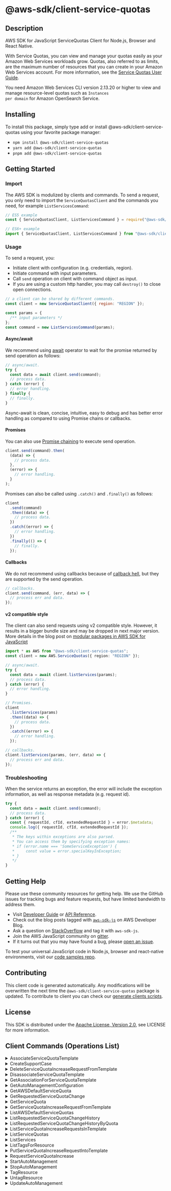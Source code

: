 <!-- generated file, do not edit directly -->

# @aws-sdk/client-service-quotas

## Description

AWS SDK for JavaScript ServiceQuotas Client for Node.js, Browser and React Native.

<p>With Service Quotas, you can view and manage your quotas easily as your Amazon Web Services workloads grow.
Quotas, also referred to as limits, are the maximum number of resources that you can
create in your Amazon Web Services account. For more information, see the <a href="https://docs.aws.amazon.com/servicequotas/latest/userguide/">Service Quotas User Guide</a>.</p>
<p>You need Amazon Web Services CLI version 2.13.20 or higher to view and manage resource-level quotas such as <code>Instances
per domain</code> for Amazon OpenSearch Service.</p>

## Installing

To install this package, simply type add or install @aws-sdk/client-service-quotas
using your favorite package manager:

- `npm install @aws-sdk/client-service-quotas`
- `yarn add @aws-sdk/client-service-quotas`
- `pnpm add @aws-sdk/client-service-quotas`

## Getting Started

### Import

The AWS SDK is modulized by clients and commands.
To send a request, you only need to import the `ServiceQuotasClient` and
the commands you need, for example `ListServicesCommand`:

```js
// ES5 example
const { ServiceQuotasClient, ListServicesCommand } = require("@aws-sdk/client-service-quotas");
```

```ts
// ES6+ example
import { ServiceQuotasClient, ListServicesCommand } from "@aws-sdk/client-service-quotas";
```

### Usage

To send a request, you:

- Initiate client with configuration (e.g. credentials, region).
- Initiate command with input parameters.
- Call `send` operation on client with command object as input.
- If you are using a custom http handler, you may call `destroy()` to close open connections.

```js
// a client can be shared by different commands.
const client = new ServiceQuotasClient({ region: "REGION" });

const params = {
  /** input parameters */
};
const command = new ListServicesCommand(params);
```

#### Async/await

We recommend using [await](https://developer.mozilla.org/en-US/docs/Web/JavaScript/Reference/Operators/await)
operator to wait for the promise returned by send operation as follows:

```js
// async/await.
try {
  const data = await client.send(command);
  // process data.
} catch (error) {
  // error handling.
} finally {
  // finally.
}
```

Async-await is clean, concise, intuitive, easy to debug and has better error handling
as compared to using Promise chains or callbacks.

#### Promises

You can also use [Promise chaining](https://developer.mozilla.org/en-US/docs/Web/JavaScript/Guide/Using_promises#chaining)
to execute send operation.

```js
client.send(command).then(
  (data) => {
    // process data.
  },
  (error) => {
    // error handling.
  }
);
```

Promises can also be called using `.catch()` and `.finally()` as follows:

```js
client
  .send(command)
  .then((data) => {
    // process data.
  })
  .catch((error) => {
    // error handling.
  })
  .finally(() => {
    // finally.
  });
```

#### Callbacks

We do not recommend using callbacks because of [callback hell](http://callbackhell.com/),
but they are supported by the send operation.

```js
// callbacks.
client.send(command, (err, data) => {
  // process err and data.
});
```

#### v2 compatible style

The client can also send requests using v2 compatible style.
However, it results in a bigger bundle size and may be dropped in next major version. More details in the blog post
on [modular packages in AWS SDK for JavaScript](https://aws.amazon.com/blogs/developer/modular-packages-in-aws-sdk-for-javascript/)

```ts
import * as AWS from "@aws-sdk/client-service-quotas";
const client = new AWS.ServiceQuotas({ region: "REGION" });

// async/await.
try {
  const data = await client.listServices(params);
  // process data.
} catch (error) {
  // error handling.
}

// Promises.
client
  .listServices(params)
  .then((data) => {
    // process data.
  })
  .catch((error) => {
    // error handling.
  });

// callbacks.
client.listServices(params, (err, data) => {
  // process err and data.
});
```

### Troubleshooting

When the service returns an exception, the error will include the exception information,
as well as response metadata (e.g. request id).

```js
try {
  const data = await client.send(command);
  // process data.
} catch (error) {
  const { requestId, cfId, extendedRequestId } = error.$metadata;
  console.log({ requestId, cfId, extendedRequestId });
  /**
   * The keys within exceptions are also parsed.
   * You can access them by specifying exception names:
   * if (error.name === 'SomeServiceException') {
   *     const value = error.specialKeyInException;
   * }
   */
}
```

## Getting Help

Please use these community resources for getting help.
We use the GitHub issues for tracking bugs and feature requests, but have limited bandwidth to address them.

- Visit [Developer Guide](https://docs.aws.amazon.com/sdk-for-javascript/v3/developer-guide/welcome.html)
  or [API Reference](https://docs.aws.amazon.com/AWSJavaScriptSDK/v3/latest/index.html).
- Check out the blog posts tagged with [`aws-sdk-js`](https://aws.amazon.com/blogs/developer/tag/aws-sdk-js/)
  on AWS Developer Blog.
- Ask a question on [StackOverflow](https://stackoverflow.com/questions/tagged/aws-sdk-js) and tag it with `aws-sdk-js`.
- Join the AWS JavaScript community on [gitter](https://gitter.im/aws/aws-sdk-js-v3).
- If it turns out that you may have found a bug, please [open an issue](https://github.com/aws/aws-sdk-js-v3/issues/new/choose).

To test your universal JavaScript code in Node.js, browser and react-native environments,
visit our [code samples repo](https://github.com/aws-samples/aws-sdk-js-tests).

## Contributing

This client code is generated automatically. Any modifications will be overwritten the next time the `@aws-sdk/client-service-quotas` package is updated.
To contribute to client you can check our [generate clients scripts](https://github.com/aws/aws-sdk-js-v3/tree/main/scripts/generate-clients).

## License

This SDK is distributed under the
[Apache License, Version 2.0](http://www.apache.org/licenses/LICENSE-2.0),
see LICENSE for more information.

## Client Commands (Operations List)

<details>
<summary>
AssociateServiceQuotaTemplate
</summary>

[Command API Reference](https://docs.aws.amazon.com/AWSJavaScriptSDK/v3/latest/client/service-quotas/command/AssociateServiceQuotaTemplateCommand/) / [Input](https://docs.aws.amazon.com/AWSJavaScriptSDK/v3/latest/Package/-aws-sdk-client-service-quotas/Interface/AssociateServiceQuotaTemplateCommandInput/) / [Output](https://docs.aws.amazon.com/AWSJavaScriptSDK/v3/latest/Package/-aws-sdk-client-service-quotas/Interface/AssociateServiceQuotaTemplateCommandOutput/)

</details>
<details>
<summary>
CreateSupportCase
</summary>

[Command API Reference](https://docs.aws.amazon.com/AWSJavaScriptSDK/v3/latest/client/service-quotas/command/CreateSupportCaseCommand/) / [Input](https://docs.aws.amazon.com/AWSJavaScriptSDK/v3/latest/Package/-aws-sdk-client-service-quotas/Interface/CreateSupportCaseCommandInput/) / [Output](https://docs.aws.amazon.com/AWSJavaScriptSDK/v3/latest/Package/-aws-sdk-client-service-quotas/Interface/CreateSupportCaseCommandOutput/)

</details>
<details>
<summary>
DeleteServiceQuotaIncreaseRequestFromTemplate
</summary>

[Command API Reference](https://docs.aws.amazon.com/AWSJavaScriptSDK/v3/latest/client/service-quotas/command/DeleteServiceQuotaIncreaseRequestFromTemplateCommand/) / [Input](https://docs.aws.amazon.com/AWSJavaScriptSDK/v3/latest/Package/-aws-sdk-client-service-quotas/Interface/DeleteServiceQuotaIncreaseRequestFromTemplateCommandInput/) / [Output](https://docs.aws.amazon.com/AWSJavaScriptSDK/v3/latest/Package/-aws-sdk-client-service-quotas/Interface/DeleteServiceQuotaIncreaseRequestFromTemplateCommandOutput/)

</details>
<details>
<summary>
DisassociateServiceQuotaTemplate
</summary>

[Command API Reference](https://docs.aws.amazon.com/AWSJavaScriptSDK/v3/latest/client/service-quotas/command/DisassociateServiceQuotaTemplateCommand/) / [Input](https://docs.aws.amazon.com/AWSJavaScriptSDK/v3/latest/Package/-aws-sdk-client-service-quotas/Interface/DisassociateServiceQuotaTemplateCommandInput/) / [Output](https://docs.aws.amazon.com/AWSJavaScriptSDK/v3/latest/Package/-aws-sdk-client-service-quotas/Interface/DisassociateServiceQuotaTemplateCommandOutput/)

</details>
<details>
<summary>
GetAssociationForServiceQuotaTemplate
</summary>

[Command API Reference](https://docs.aws.amazon.com/AWSJavaScriptSDK/v3/latest/client/service-quotas/command/GetAssociationForServiceQuotaTemplateCommand/) / [Input](https://docs.aws.amazon.com/AWSJavaScriptSDK/v3/latest/Package/-aws-sdk-client-service-quotas/Interface/GetAssociationForServiceQuotaTemplateCommandInput/) / [Output](https://docs.aws.amazon.com/AWSJavaScriptSDK/v3/latest/Package/-aws-sdk-client-service-quotas/Interface/GetAssociationForServiceQuotaTemplateCommandOutput/)

</details>
<details>
<summary>
GetAutoManagementConfiguration
</summary>

[Command API Reference](https://docs.aws.amazon.com/AWSJavaScriptSDK/v3/latest/client/service-quotas/command/GetAutoManagementConfigurationCommand/) / [Input](https://docs.aws.amazon.com/AWSJavaScriptSDK/v3/latest/Package/-aws-sdk-client-service-quotas/Interface/GetAutoManagementConfigurationCommandInput/) / [Output](https://docs.aws.amazon.com/AWSJavaScriptSDK/v3/latest/Package/-aws-sdk-client-service-quotas/Interface/GetAutoManagementConfigurationCommandOutput/)

</details>
<details>
<summary>
GetAWSDefaultServiceQuota
</summary>

[Command API Reference](https://docs.aws.amazon.com/AWSJavaScriptSDK/v3/latest/client/service-quotas/command/GetAWSDefaultServiceQuotaCommand/) / [Input](https://docs.aws.amazon.com/AWSJavaScriptSDK/v3/latest/Package/-aws-sdk-client-service-quotas/Interface/GetAWSDefaultServiceQuotaCommandInput/) / [Output](https://docs.aws.amazon.com/AWSJavaScriptSDK/v3/latest/Package/-aws-sdk-client-service-quotas/Interface/GetAWSDefaultServiceQuotaCommandOutput/)

</details>
<details>
<summary>
GetRequestedServiceQuotaChange
</summary>

[Command API Reference](https://docs.aws.amazon.com/AWSJavaScriptSDK/v3/latest/client/service-quotas/command/GetRequestedServiceQuotaChangeCommand/) / [Input](https://docs.aws.amazon.com/AWSJavaScriptSDK/v3/latest/Package/-aws-sdk-client-service-quotas/Interface/GetRequestedServiceQuotaChangeCommandInput/) / [Output](https://docs.aws.amazon.com/AWSJavaScriptSDK/v3/latest/Package/-aws-sdk-client-service-quotas/Interface/GetRequestedServiceQuotaChangeCommandOutput/)

</details>
<details>
<summary>
GetServiceQuota
</summary>

[Command API Reference](https://docs.aws.amazon.com/AWSJavaScriptSDK/v3/latest/client/service-quotas/command/GetServiceQuotaCommand/) / [Input](https://docs.aws.amazon.com/AWSJavaScriptSDK/v3/latest/Package/-aws-sdk-client-service-quotas/Interface/GetServiceQuotaCommandInput/) / [Output](https://docs.aws.amazon.com/AWSJavaScriptSDK/v3/latest/Package/-aws-sdk-client-service-quotas/Interface/GetServiceQuotaCommandOutput/)

</details>
<details>
<summary>
GetServiceQuotaIncreaseRequestFromTemplate
</summary>

[Command API Reference](https://docs.aws.amazon.com/AWSJavaScriptSDK/v3/latest/client/service-quotas/command/GetServiceQuotaIncreaseRequestFromTemplateCommand/) / [Input](https://docs.aws.amazon.com/AWSJavaScriptSDK/v3/latest/Package/-aws-sdk-client-service-quotas/Interface/GetServiceQuotaIncreaseRequestFromTemplateCommandInput/) / [Output](https://docs.aws.amazon.com/AWSJavaScriptSDK/v3/latest/Package/-aws-sdk-client-service-quotas/Interface/GetServiceQuotaIncreaseRequestFromTemplateCommandOutput/)

</details>
<details>
<summary>
ListAWSDefaultServiceQuotas
</summary>

[Command API Reference](https://docs.aws.amazon.com/AWSJavaScriptSDK/v3/latest/client/service-quotas/command/ListAWSDefaultServiceQuotasCommand/) / [Input](https://docs.aws.amazon.com/AWSJavaScriptSDK/v3/latest/Package/-aws-sdk-client-service-quotas/Interface/ListAWSDefaultServiceQuotasCommandInput/) / [Output](https://docs.aws.amazon.com/AWSJavaScriptSDK/v3/latest/Package/-aws-sdk-client-service-quotas/Interface/ListAWSDefaultServiceQuotasCommandOutput/)

</details>
<details>
<summary>
ListRequestedServiceQuotaChangeHistory
</summary>

[Command API Reference](https://docs.aws.amazon.com/AWSJavaScriptSDK/v3/latest/client/service-quotas/command/ListRequestedServiceQuotaChangeHistoryCommand/) / [Input](https://docs.aws.amazon.com/AWSJavaScriptSDK/v3/latest/Package/-aws-sdk-client-service-quotas/Interface/ListRequestedServiceQuotaChangeHistoryCommandInput/) / [Output](https://docs.aws.amazon.com/AWSJavaScriptSDK/v3/latest/Package/-aws-sdk-client-service-quotas/Interface/ListRequestedServiceQuotaChangeHistoryCommandOutput/)

</details>
<details>
<summary>
ListRequestedServiceQuotaChangeHistoryByQuota
</summary>

[Command API Reference](https://docs.aws.amazon.com/AWSJavaScriptSDK/v3/latest/client/service-quotas/command/ListRequestedServiceQuotaChangeHistoryByQuotaCommand/) / [Input](https://docs.aws.amazon.com/AWSJavaScriptSDK/v3/latest/Package/-aws-sdk-client-service-quotas/Interface/ListRequestedServiceQuotaChangeHistoryByQuotaCommandInput/) / [Output](https://docs.aws.amazon.com/AWSJavaScriptSDK/v3/latest/Package/-aws-sdk-client-service-quotas/Interface/ListRequestedServiceQuotaChangeHistoryByQuotaCommandOutput/)

</details>
<details>
<summary>
ListServiceQuotaIncreaseRequestsInTemplate
</summary>

[Command API Reference](https://docs.aws.amazon.com/AWSJavaScriptSDK/v3/latest/client/service-quotas/command/ListServiceQuotaIncreaseRequestsInTemplateCommand/) / [Input](https://docs.aws.amazon.com/AWSJavaScriptSDK/v3/latest/Package/-aws-sdk-client-service-quotas/Interface/ListServiceQuotaIncreaseRequestsInTemplateCommandInput/) / [Output](https://docs.aws.amazon.com/AWSJavaScriptSDK/v3/latest/Package/-aws-sdk-client-service-quotas/Interface/ListServiceQuotaIncreaseRequestsInTemplateCommandOutput/)

</details>
<details>
<summary>
ListServiceQuotas
</summary>

[Command API Reference](https://docs.aws.amazon.com/AWSJavaScriptSDK/v3/latest/client/service-quotas/command/ListServiceQuotasCommand/) / [Input](https://docs.aws.amazon.com/AWSJavaScriptSDK/v3/latest/Package/-aws-sdk-client-service-quotas/Interface/ListServiceQuotasCommandInput/) / [Output](https://docs.aws.amazon.com/AWSJavaScriptSDK/v3/latest/Package/-aws-sdk-client-service-quotas/Interface/ListServiceQuotasCommandOutput/)

</details>
<details>
<summary>
ListServices
</summary>

[Command API Reference](https://docs.aws.amazon.com/AWSJavaScriptSDK/v3/latest/client/service-quotas/command/ListServicesCommand/) / [Input](https://docs.aws.amazon.com/AWSJavaScriptSDK/v3/latest/Package/-aws-sdk-client-service-quotas/Interface/ListServicesCommandInput/) / [Output](https://docs.aws.amazon.com/AWSJavaScriptSDK/v3/latest/Package/-aws-sdk-client-service-quotas/Interface/ListServicesCommandOutput/)

</details>
<details>
<summary>
ListTagsForResource
</summary>

[Command API Reference](https://docs.aws.amazon.com/AWSJavaScriptSDK/v3/latest/client/service-quotas/command/ListTagsForResourceCommand/) / [Input](https://docs.aws.amazon.com/AWSJavaScriptSDK/v3/latest/Package/-aws-sdk-client-service-quotas/Interface/ListTagsForResourceCommandInput/) / [Output](https://docs.aws.amazon.com/AWSJavaScriptSDK/v3/latest/Package/-aws-sdk-client-service-quotas/Interface/ListTagsForResourceCommandOutput/)

</details>
<details>
<summary>
PutServiceQuotaIncreaseRequestIntoTemplate
</summary>

[Command API Reference](https://docs.aws.amazon.com/AWSJavaScriptSDK/v3/latest/client/service-quotas/command/PutServiceQuotaIncreaseRequestIntoTemplateCommand/) / [Input](https://docs.aws.amazon.com/AWSJavaScriptSDK/v3/latest/Package/-aws-sdk-client-service-quotas/Interface/PutServiceQuotaIncreaseRequestIntoTemplateCommandInput/) / [Output](https://docs.aws.amazon.com/AWSJavaScriptSDK/v3/latest/Package/-aws-sdk-client-service-quotas/Interface/PutServiceQuotaIncreaseRequestIntoTemplateCommandOutput/)

</details>
<details>
<summary>
RequestServiceQuotaIncrease
</summary>

[Command API Reference](https://docs.aws.amazon.com/AWSJavaScriptSDK/v3/latest/client/service-quotas/command/RequestServiceQuotaIncreaseCommand/) / [Input](https://docs.aws.amazon.com/AWSJavaScriptSDK/v3/latest/Package/-aws-sdk-client-service-quotas/Interface/RequestServiceQuotaIncreaseCommandInput/) / [Output](https://docs.aws.amazon.com/AWSJavaScriptSDK/v3/latest/Package/-aws-sdk-client-service-quotas/Interface/RequestServiceQuotaIncreaseCommandOutput/)

</details>
<details>
<summary>
StartAutoManagement
</summary>

[Command API Reference](https://docs.aws.amazon.com/AWSJavaScriptSDK/v3/latest/client/service-quotas/command/StartAutoManagementCommand/) / [Input](https://docs.aws.amazon.com/AWSJavaScriptSDK/v3/latest/Package/-aws-sdk-client-service-quotas/Interface/StartAutoManagementCommandInput/) / [Output](https://docs.aws.amazon.com/AWSJavaScriptSDK/v3/latest/Package/-aws-sdk-client-service-quotas/Interface/StartAutoManagementCommandOutput/)

</details>
<details>
<summary>
StopAutoManagement
</summary>

[Command API Reference](https://docs.aws.amazon.com/AWSJavaScriptSDK/v3/latest/client/service-quotas/command/StopAutoManagementCommand/) / [Input](https://docs.aws.amazon.com/AWSJavaScriptSDK/v3/latest/Package/-aws-sdk-client-service-quotas/Interface/StopAutoManagementCommandInput/) / [Output](https://docs.aws.amazon.com/AWSJavaScriptSDK/v3/latest/Package/-aws-sdk-client-service-quotas/Interface/StopAutoManagementCommandOutput/)

</details>
<details>
<summary>
TagResource
</summary>

[Command API Reference](https://docs.aws.amazon.com/AWSJavaScriptSDK/v3/latest/client/service-quotas/command/TagResourceCommand/) / [Input](https://docs.aws.amazon.com/AWSJavaScriptSDK/v3/latest/Package/-aws-sdk-client-service-quotas/Interface/TagResourceCommandInput/) / [Output](https://docs.aws.amazon.com/AWSJavaScriptSDK/v3/latest/Package/-aws-sdk-client-service-quotas/Interface/TagResourceCommandOutput/)

</details>
<details>
<summary>
UntagResource
</summary>

[Command API Reference](https://docs.aws.amazon.com/AWSJavaScriptSDK/v3/latest/client/service-quotas/command/UntagResourceCommand/) / [Input](https://docs.aws.amazon.com/AWSJavaScriptSDK/v3/latest/Package/-aws-sdk-client-service-quotas/Interface/UntagResourceCommandInput/) / [Output](https://docs.aws.amazon.com/AWSJavaScriptSDK/v3/latest/Package/-aws-sdk-client-service-quotas/Interface/UntagResourceCommandOutput/)

</details>
<details>
<summary>
UpdateAutoManagement
</summary>

[Command API Reference](https://docs.aws.amazon.com/AWSJavaScriptSDK/v3/latest/client/service-quotas/command/UpdateAutoManagementCommand/) / [Input](https://docs.aws.amazon.com/AWSJavaScriptSDK/v3/latest/Package/-aws-sdk-client-service-quotas/Interface/UpdateAutoManagementCommandInput/) / [Output](https://docs.aws.amazon.com/AWSJavaScriptSDK/v3/latest/Package/-aws-sdk-client-service-quotas/Interface/UpdateAutoManagementCommandOutput/)

</details>

